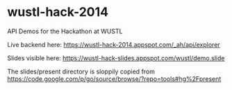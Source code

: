 wustl-hack-2014
===============

API Demos for the Hackathon at WUSTL

Live backend here:
https://wustl-hack-2014.appspot.com/_ah/api/explorer

Slides visible here:
https://wustl-hack-slides.appspot.com/wustl/demo.slide


The slides/present directory is sloppily copied from https://code.google.com/p/go/source/browse/?repo=tools#hg%2Fpresent
